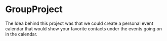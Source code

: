 # GroupProject

The Idea behind this project was that we could create a personal event calendar that would show your favorite contacts under the events going on 
in the calendar. 
